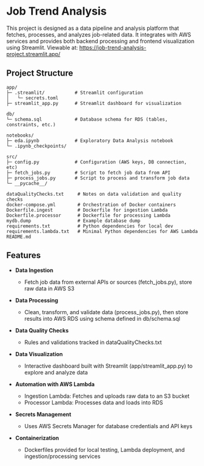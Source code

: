 # Job Trend Analysis
This project is designed as a data pipeline and analysis platform that fetches, processes, and analyzes job-related data. It integrates with AWS services and provides both backend processing and frontend visualization using Streamlit. Viewable at: https://job-trend-analysis-project.streamlit.app/ 

## Project Structure
    app/
    ├─ .streamlit/           # Streamlit configuration
    │   └─ secrets.toml      
    ├─ streamlit_app.py      # Streamlit dashboard for visualization

    db/
    └─ schema.sql            # Database schema for RDS (tables, constraints, etc.)

    notebooks/
    ├─ eda.ipynb             # Exploratory Data Analysis notebook
    └─ .ipynb_checkpoints/   

    src/
    ├─ config.py             # Configuration (AWS keys, DB connection, etc)
    ├─ fetch_jobs.py         # Script to fetch job data from API
    ├─ process_jobs.py       # Script to process and transform job data
    └─ __pycache__/          

    dataQualityChecks.txt     # Notes on data validation and quality checks
    docker-compose.yml        # Orchestration of Docker containers
    Dockerfile.ingest         # Dockerfile for ingestion Lambda
    Dockerfile.processor      # Dockerfile for processing Lambda
    mydb.dump                 # Example database dump
    requirements.txt          # Python dependencies for local dev
    requirements.lambda.txt   # Minimal Python dependencies for AWS Lambda
    README.md                 

## Features
- **Data Ingestion**
    - Fetch job data from external APIs or sources (fetch_jobs.py), store raw data in AWS S3

- **Data Processing**
    - Clean, transform, and validate data (process_jobs.py), then store results into AWS RDS using schema defined in db/schema.sql

- **Data Quality Checks**
    - Rules and validations tracked in dataQualityChecks.txt

- **Data Visualization**
   - Interactive dashboard built with Streamlit (app/streamlit_app.py) to explore and analyze data

- **Automation with AWS Lambda**
    - Ingestion Lambda: Fetches and uploads raw data to an S3 bucket
    - Processor Lambda: Processes data and loads into RDS

- **Secrets Management**
    - Uses AWS Secrets Manager for database credentials and API keys

- **Containerization**
    - Dockerfiles provided for local testing, Lambda deployment, and ingestion/processing services